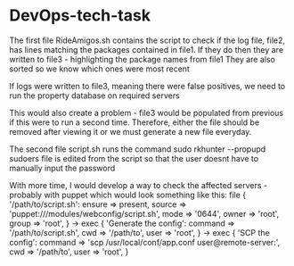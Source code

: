 # DevOps-tech-task

The first file RideAmigos.sh contains the script to check if the log file, file2, has lines matching the packages contained in file1.
If they do then they are written to file3 - highlighting the package names from file1
They are also sorted so we know which ones were most recent

If logs were written to file3, meaning there were false positives, we need to run the property database on required servers

This would also create a problem - file3 would be populated from previous if this were to run a second time.
Therefore, either the file should be removed after viewing it or we must generate a new file everyday.


The second file script.sh runs the command sudo rkhunter --propupd
sudoers file is edited from the script so that the user doesnt have to manually input the password


With more time, I would develop a way to check the affected servers - probably with puppet which would look something like this:
file { '/path/to/script.sh':
  ensure   => present,
  source   => 'puppet:///modules/webconfig/script.sh',
  mode     => '0644',
  owner    => 'root',
  group    => 'root',
}
->
exec { 'Generate the config':
  command  => '/path/to/script.sh',
  cwd      => '/path/to',
  user     => 'root',
}
->
exec { 'SCP the config':
  command  => 'scp /usr/local/conf/app.conf user@remote-server:',
  cwd      => '/path/to',
  user     => 'root',
}



